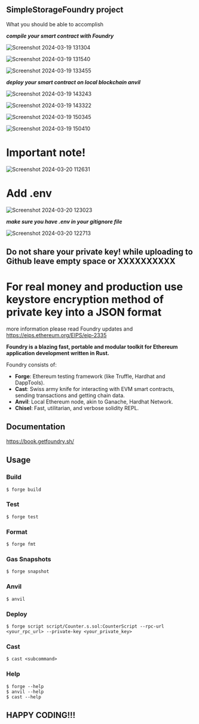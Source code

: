 ## SimpleStorageFoundry project 

What you should be able to accomplish 


***compile your smart contract with Foundry***

  
![Screenshot 2024-03-19 131304](https://github.com/DCVglobalnetwork/simpleStorageFoundry/assets/105791829/0f1e0c7d-3d62-4619-b40d-3b021eb54f5e)

![Screenshot 2024-03-19 131540](https://github.com/DCVglobalnetwork/simpleStorageFoundry/assets/105791829/d0dcb33c-46c6-4435-b4c7-7bdf1e45c67b)

![Screenshot 2024-03-19 133455](https://github.com/DCVglobalnetwork/simpleStorageFoundry/assets/105791829/08a2221f-6fce-4135-b584-c328d26663eb)




***deploy your smart contract on local blockchain anvil***




![Screenshot 2024-03-19 143243](https://github.com/DCVglobalnetwork/simpleStorageFoundry/assets/105791829/e22dbbd4-9066-4c8f-b569-a4738deb1601)

![Screenshot 2024-03-19 143322](https://github.com/DCVglobalnetwork/simpleStorageFoundry/assets/105791829/0f331668-3ee3-4cdf-8605-8693bcd3b4da)

![Screenshot 2024-03-19 150345](https://github.com/DCVglobalnetwork/simpleStorageFoundry/assets/105791829/6858c75e-c011-4ed8-8571-3906763ba2ce)

![Screenshot 2024-03-19 150410](https://github.com/DCVglobalnetwork/simpleStorageFoundry/assets/105791829/97b0e46c-d267-4660-8bdb-cb1fa1a44a1c)


# Important note! 

![Screenshot 2024-03-20 112631](https://github.com/DCVglobalnetwork/simpleStorageFoundry/assets/105791829/164e9235-43f8-40a8-954f-459035d5f2b9)


# Add .env 

![Screenshot 2024-03-20 123023](https://github.com/DCVglobalnetwork/simpleStorageFoundry/assets/105791829/74849a33-dfec-4abd-b1f1-d7738c2ca95a)

***make sure you have .env in your gitignore file***

![Screenshot 2024-03-20 122713](https://github.com/DCVglobalnetwork/simpleStorageFoundry/assets/105791829/c36a27fd-785c-421f-9ef0-cc0cd2c6656a)

## Do not share your private key! while uploading to Github leave empty space or XXXXXXXXXX 

# For real money and production use keystore encryption method of private key into a JSON format 

more information please read Foundry updates and https://eips.ethereum.org/EIPS/eip-2335


**Foundry is a blazing fast, portable and modular toolkit for Ethereum application development written in Rust.**

Foundry consists of:

-   **Forge**: Ethereum testing framework (like Truffle, Hardhat and DappTools).
-   **Cast**: Swiss army knife for interacting with EVM smart contracts, sending transactions and getting chain data.
-   **Anvil**: Local Ethereum node, akin to Ganache, Hardhat Network.
-   **Chisel**: Fast, utilitarian, and verbose solidity REPL.

## Documentation

https://book.getfoundry.sh/

## Usage

### Build

```shell
$ forge build
```

### Test

```shell
$ forge test
```

### Format

```shell
$ forge fmt
```

### Gas Snapshots

```shell
$ forge snapshot
```

### Anvil

```shell
$ anvil
```

### Deploy

```shell
$ forge script script/Counter.s.sol:CounterScript --rpc-url <your_rpc_url> --private-key <your_private_key>
```

### Cast

```shell
$ cast <subcommand>
```

### Help

```shell
$ forge --help
$ anvil --help
$ cast --help
```

## HAPPY CODING!!!

